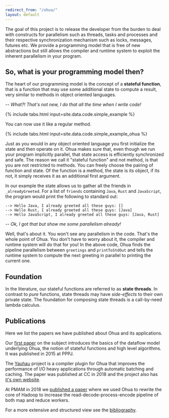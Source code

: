 ```yaml
---
redirect_from: "/ohua/"
layout: default
---
```


The goal of this project is to release the developer from the burden to deal
with constructs for parallelism such as threads, tasks and processes and their
respective synchronization mechanism such as locks, messages, futures etc. We
provide a programming model that is free of new abstractions but still allows
the compiler and runtime system to exploit the inherent parallelism in your
program.

## So, what is your programming model then?

The heart of our programming model is the concept of a **stateful function**,
that is a function that may use some additional state to compute a result, very
similar to methods in object oriented languages.

_-- What?! That's not new, I do that all the time when I write code!_

{% include tabs.html input=site.data.code.simple_example %}

You can now use it like a regular method.

{% include tabs.html input=site.data.code.simple_example_ohua %}

Just as you would in any object oriented language you first initialize the state
and then operate on it. Ohua makes sure that, even though we run your program
implicitly parallel, that state access is efficiently synchronized and safe. The
reason we call it "stateful function" and not method, is that you are not
restricted to methods. You can freely choose the pairing of function and state.
Of the function is a method, the state is its object, if its not, it simply
receives it as an additional first argument.

In our example the state allows us to gather all the friends in
`_alreadyGreeted`. For a list of `friends` containing `Java`, `Rust` and
`JavaScript`, the program would print the following to standard out:

```
--> Hello Java, I already greeted all these guys: []
--> Hello Rust, I already greeted all these guys: [Java]
--> Hello JavaScript, I already greeted all these guys: [Java, Rust]
```

_--  Ok, I got that but show me some parallelism already!_

Well, that's about it. You won't see any parallelism in the code. That's the
whole point of Ohua. You don't have to worry about it, the compiler and runtime
system will do that for you! In the above code, Ohua finds the pipeline
parallelism between `greetings` and `printToStdOut` and tells the runtime system
to compute the next greeting in parallel to printing the current one.


## Foundation

In the literature, our stateful functions are referred to as **state threads**.
In contrast to _pure_ functions, state threads may have _side-effects_ to their
own private state. The foundation for composing state threads is a call-by-need
lambda calculus.

## Publications

Here we list the papers we have published about Ohua and its applications.

Our [first paper](https://dl.acm.org/citation.cfm?id=2807431) on the subject
introduces the basics of the dataflow model underlying Ohua, the notion of
stateful functions and high level algorithms. It was published in 2015 at PPPJ.

The [Yauhau](https://dl.acm.org/citation.cfm?id=3179505) project is a compiler
plugin for Ohua that improves the performance of I/O heavy applications through
automatic batching and caching. The paper was published at CC in 2018 and the
project also has [it's own website](/yauhau/).

At PMAM in 2018 we [published a
paper](https://cfaed.tu-dresden.de/files/Images/people/chair-cc/publications/1802_Ertel_PMAM.pdf)
where we used Ohua to rewrite the core of Hadoop to increase the
read-decode-process-encode pipeline of both map and reduce workers.

For a more extensive and structured view see the [bibliography](/bib/).
